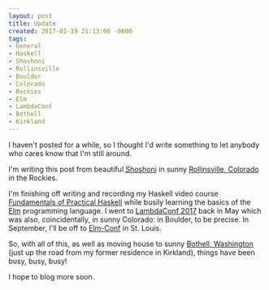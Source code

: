 ```yaml
---
layout: post
title: Update
created: 2017-01-19 21:13:00 -0600
tags:
- General
- Haskell
- Shoshoni
- Rollinsville
- Boulder
- Colorado
- Rockies
- Elm
- LambdaConf
- Bothell
- Kirkland
---
```

I haven't posted for a while, so I thought I'd write something to let anybody who cares know that I'm still around.

I'm writing this post from beautiful [Shoshoni][shoshoni] in sunny [Rollinsville, Colorado][rollinsville] in the Rockies.

I'm finishing off writing and recording my Haskell video course [Fundamentals of Practical Haskell][haskell-course] while busily learning the basics of the [Elm][elm-lang] programming language. I went to [LambdaConf 2017][lambdaconf] back in May which was also, coincidentally, in sunny Colorado: in Boulder, to be precise. In September, I'll be off to [Elm-Conf][elm-conf] in St. Louis.

So, with all of this, as well as moving house to sunny [Bothell, Washington][bothell] (just up the road from my former residence in Kirkland), things have been busy, busy, busy!

I hope to blog more soon.

[bothell]: http://www.ci.bothell.wa.us/
[elm-conf]: https://www.elm-conf.us/
[elm-lang]: http://elm-lang.org/
[haskell-course]: https://www.packtpub.com/application-development/fundamentals-practical-haskell-programming-video
[lambdaconf]: http://lambdaconf.us/events/2017/lcusc.html
[rollinsville]: https://www.google.com/maps/place/Rollinsville,+CO+80474/@39.9172135,-105.5032971,513m/data=!3m2!1e3!4b1!4m5!3m4!1s0x876bc75334d56387:0xb09447463668efdf!8m2!3d39.9172094!4d-105.5011084
[shoshoni]: https://www.shoshoni.org/
